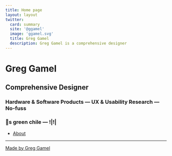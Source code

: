 ```yaml
---
title: Home page
layout: layout
twitter:
  card: summary
  site: '@ggamel'
  image: 'ggamel.svg'
  title: Greg Gamel
  description: Greg Gamel is a comprehensive designer
---
```


# Greg Gamel

## Comprehensive Designer



### Hardware & Software Products  —  UX & Usability Research  —  No-fuss

### 💚s green chile  —  !|!|

- [About](about)

---

[Made by Greg Gamel](https://greg.is/)
